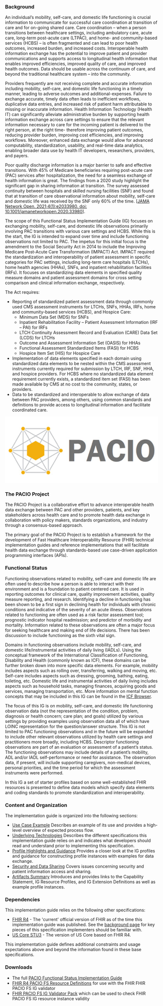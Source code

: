 ### Background

An individual’s mobility, self-care, and domestic life functioning is crucial information to communicate for successful care coordination at transition of care and for on-going shared care. Care coordination – when a person transitions between healthcare settings, including ambulatory care, acute care, long-term post-acute care (LTPAC), and home- and community-based services (HCBS) – is often fragmented and can lead to poor health outcomes, increased burden, and increased costs. Interoperable health information exchange has the potential to improve patient and provider communications and supports access to longitudinal health information that enables improved efficiencies, improved quality of care, and improved health outcomes. Data should be usable across the continuum of care, and beyond the traditional healthcare system – into the community.

Providers frequently are not receiving complete and accurate information including mobility, self-care, and domestic life functioning in a timely manner, leading to adverse outcomes and additional-expenses. Failure to exchange accurate, timely data often leads to inefficient workflows, duplicative data entries, and increased risk of patient harm attributable to missing or inaccurate information. Health Information Technology (Health IT) can significantly alleviate administrative burden by supporting health information exchange across care settings to ensure that the relevant information necessary to care for the incoming patient is delivered to the right person, at the right time- therefore improving patient outcomes, reducing provider burden, improving cost efficiencies, and improving workflows. Moreover, enhanced data exchange would allow for advanced computability, standardization, usability, and real-time data analytics, enabling broader data use by health IT developers, researchers, providers, and payers.

Poor quality discharge information is a major barrier to safe and effective transitions. With 45% of Medicare beneficiaries requiring post-acute care (PAC) services after hospitalization, the need for a seamless exchange of health information is great. The findings from a 2020 study highlight the significant gap in sharing information at transition.  The survey assessed continuity between hospitals and skilled nursing facilities (SNF) and found that at transition of care observational information about mobility, self-care and domestic life was received by the SNF only  60% of the time. [[JAMA Network Open. 2021;4(1):e2033980. doi: 10.1001/jamanetworkopen.2020.33980](https://jamanetwork.com/journals/jamanetworkopen/fullarticle/2775075)].

The scope of this Functional Status Implementation Guide (IG) focuses on exchanging mobility, self-care, and domestic life observations primarily involving PAC transitions with various care settings and HCBS. While this is the start, the IG is intended to expand over time and include functioning observations not limited to PAC. The impetus for this initial focus is the amendment to the Social Security Act in 2014 to include the Improving Medicare Post-Acute Care Transformation (IMPACT) Act.  IMPACT required the standardization and interoperability of patient assessment in specific categories for PAC settings, including long-term care hospitals (LTCHs), home health agencies (HHAs), SNFs, and inpatient rehabilitation facilities (IRFs). It focuses on standardizing data elements in specified quality measure domains and patient assessment domains for cross setting comparison and clinical information exchange, respectively.

The Act requires:
* Reporting of standardized patient assessment data through commonly used CMS assessment instruments for LTCHs, SNFs, HHAs, IRFs, home and community-based services (HCBS), and Hospice Care:
    * Minimum Data Set (MDS) for SNFs
    * Inpatient Rehabilitation Facility – Patient Assessment Information (IRF – PAI) for IRFs
    * LTCH Continuity Assessment Record and Evaluation (CARE) Data Set (LCDS) for LTCHs
    * Outcome and Assessment Information Set (OASIS) for HHAs
    * Functional Assessment Standardized Items (FASI) for HCBS
    * Hospice Item Set (HIS) for Hospice Care
* Implementation of data elements specified in each domain using standardized data elements to be nested within the CMS assessment instruments currently required for submission by LTCH, IRF, SNF, HHA, and hospice providers.  For HCBS where no standardized data element requirement currently exists, a standardized item set (FASI) has been made available by CMS at no cost to the community, states, or providers.
* Data to be standardized and interoperable to allow exchange of data between PAC providers, among others, using common standards and definitions to provide access to longitudinal information and facilitate coordinated care.

![PACIO logo](./pacio.png)

### The PACIO Project

The PACIO Project is a collaborative effort to advance interoperable health data exchange between PAC and other providers, patients, and key stakeholders across health care and to promote health data exchange in collaboration with policy makers, standards organizations, and industry through a consensus-based approach.

The primary goal of the PACIO Project is to establish a framework for the development of Fast Healthcare Interoperability Resource (FHIR) technical implementation guides and reference implementations that will facilitate health data exchange through standards-based use case-driven application programming interfaces (APIs).

### Functional Status

Functioning observations related to mobility, self-care and domestic life are often used to describe how a person is able to interact with their environment and is a foundation to patient centered care. It is used in reporting outcomes for clinical care, quality improvement activities, quality measure reporting, and research. Identifying a decline in functioning has been shown to be a first sign in declining health for individuals with chronic conditions and indicative of the severity of an acute illness. Observations related to functioning are often used as a risk factor assessment tool; prognostic indicator hospital readmission; and predictor of morbidity and mortality. Information related to these observations are often a major focus for seeking healthcare and making end of life decisions. There has been discussion to include functioning as the sixth vital sign.

Domains in functioning observations include mobility, self-care, and domestic life/instrumental activities of daily living (IADLs). Using the conceptual framework of the International Classification of Functioning, Disability and Health (commonly known as ICF), these domains can be further broken down into more specific data elements. For example, mobility includes aspects such as rolling over, transferring, walking and moving, etc. Self-care includes aspects such as dressing, grooming, bathing, eating, toileting, etc. Domestic life and instrumental activities of daily living includes aspects such as household tasks, managing finances, acquiring goods and services, managing transportation, etc. More information on mental function concepts that may be included in this IG can be found in the [ICF Browser](https://apps.who.int/classifications/icfbrowser/).

The focus of this IG is on mobility, self-care, and domestic life functioning observation data (not the representation of the condition, problem, diagnosis or health concern; care plan; and goals) utilized by various settings by providing examples using observation data all of which have LOINC representation for the question/answer structure. This IG is not limited to PAC functioning observations and in the future will be expanded to include other relevant observations utilized by health care settings and practitioners more broadly, including HCBS. Descriptor functioning observations are part of an evaluation or assessment of a patient’s status. The functioning observations may include details of a patient’s mobility, ADL and/or IADL self-performance or need for assistance. The observation data, if present, will include supporting caregivers, non-medical devices, personal priorities, and the time period for which the assessment instruments were performed.

In this IG a set of starter profiles based on some well-established FHIR resources is presented to define data models which specify data elements and coding standards to promote standardization and interoperability.

### Content and Organization
The implementation guide is organized into the following sections:
* [Use Case Example](functional_status_use_case.html) Describes an example of its use and provides a high-level overview of expected process flow.
* [Underlying Technologies](underlying_technologies.html) Describes the different specifications this implementation guide relies on and indicates what developers should read and understand prior to implementing this specification.
* [Profile Highlights and Guidance](profile_highlights_and_guidance.html) Provides a closer look at the IG profiles and guidance for constructing profile instances with examples for data exchange.
* [Security and Data Sharing](security_and_data_sharing.html) Covers issues concerning security and patient information access and sharing.
* [Artifacts Summary](artifacts.html) Introduces and provides links to the Capability Statement, IG Resource Profiles, and IG Extension Definitions as well as example profile instances.

### Dependencies
This implementation guide relies on the following other specifications:
* [FHIR R4]({{site.data.fhir.path}}) - The 'current' official version of FHIR as of the time this implementation guide was published.  See the [background page](underlying_technologies.html) for key pieces of this specification implementers should be familiar with.
* [US Core STU3](http://hl7.org/fhir/us/core) - The version of US Core based on FHIR R4.

This implementation guide defines additional constraints and usage expectations above and beyond the information found in these base specifications.

### Downloads
* The full [PACIO Functional Status Implementation Guide](full-ig.zip)
* [FHIR R4 PACIO FS Resource Definitions](definitions.json.zip) for use with the FHIR FHIR PACIO FS IG validator
* [FHIR PACIO FS IG  Validator Pack](validator-hl7.fhir.us.pacio-fs.pack) which can be used to check FHIR PACIO FS IG resource instance validity